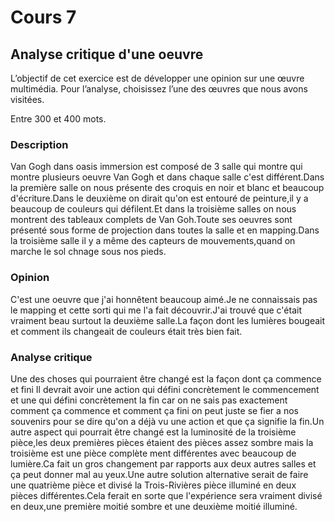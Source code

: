 # Cours 7
## Analyse critique d'une oeuvre

L’objectif de cet exercice est de développer une opinion sur une œuvre multimédia. Pour l’analyse, choisissez l’une des œuvres que nous avons visitées. 

Entre 300 et 400 mots. 

### Description
Van Gogh dans oasis immersion est composé de 3 salle qui montre qui montre plusieurs oeuvre Van Gogh et dans chaque salle c'est différent.Dans la première salle on nous présente des croquis en noir et blanc et beaucoup d'écriture.Dans le deuxième on dirait qu'on est entouré de peinture,il y a beaucoup de couleurs qui défilent.Et dans la troisième salles on nous montrent des tableaux complets de Van Goh.Toute ses oeuvres sont présenté sous forme de projection dans toutes la salle et en mapping.Dans la troisième salle il y a même des capteurs de mouvements,quand on marche le sol chnage sous nos pieds.

### Opinion
C'est une oeuvre que j'ai honnêtent beaucoup aimé.Je ne connaissais pas le mapping et cette sorti qui me l'a fait découvrir.J'ai trouvé que c'était vraiment beau surtout la deuxième salle.La façon dont les lumières bougeait et comment ils changeait de couleurs était très bien fait. 

### Analyse critique
Une des choses qui pourraient être changé est la façon dont ça commence et fini Il devrait avoir une action qui défini concrètement le commencement et une qui défini concrètement la fin car on ne sais pas exactement comment ça commence et comment ça fini on peut juste se fier a nos souvenirs pour se dire qu'on a déjà vu une action et que ça signifie la fin.Un autre aspect qui pourrait être changé est la luminosité de la troisième pièce,les deux premières pièces étaient des pièces assez sombre mais la troisième est une pièce complète ment différentes avec beaucoup de lumière.Ca fait un gros changement par rapports aux deux autres salles et ça peut donner mal au yeux.Une autre solution alternative serait de faire une quatrième pièce et divisé la Trois-Rivières pièce illuminé en deux pièces différentes.Cela ferait en sorte que l'expérience sera vraiment divisé en deux,une première moitié sombre et une deuxième moitié illuminé.
